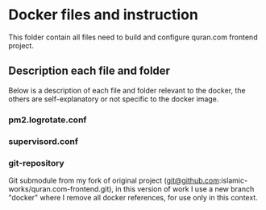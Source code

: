 Docker files and instruction
============================

This folder contain all files need to build and configure quran.com frontend project.

## Description each file and folder

Below is a description of each file and folder relevant to the docker, the others are self-explanatory or not specific to the docker image.

### pm2.logrotate.conf

### supervisord.conf

### git-repository

Git submodule from my fork of original project (git@github.com:islamic-works/quran.com-frontend.git), in this version of work I use a new branch "docker" where I remove all docker references, for use only in this context.
